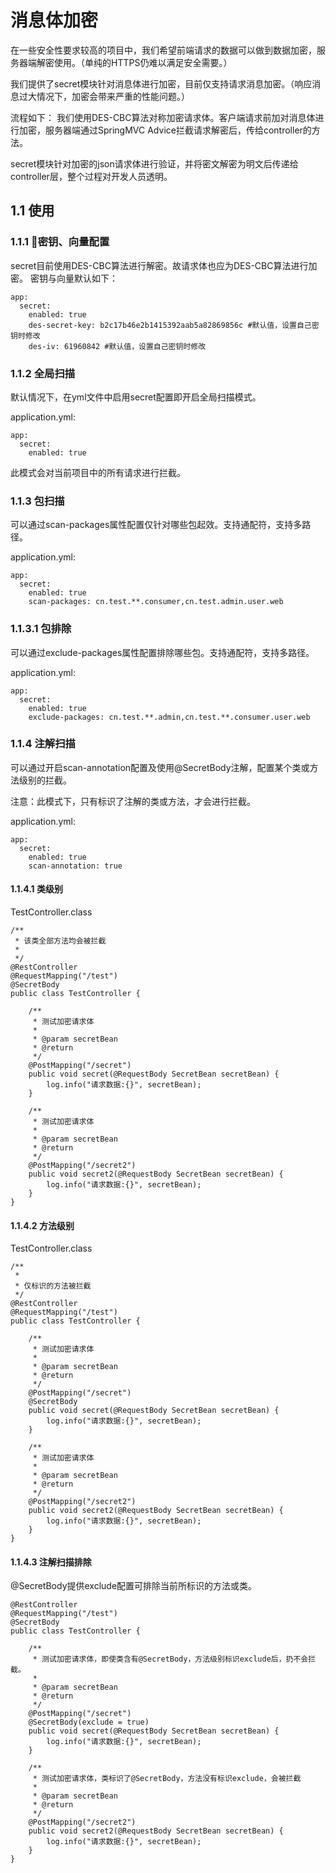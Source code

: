 # 消息体加密
在一些安全性要求较高的项目中，我们希望前端请求的数据可以做到数据加密，服务器端解密使用。（单纯的HTTPS仍难以满足安全需要。）

我们提供了secret模块针对消息体进行加密，目前仅支持请求消息加密。（响应消息过大情况下，加密会带来严重的性能问题。）

流程如下：
我们使用DES-CBC算法对称加密请求体。客户端请求前加对消息体进行加密，服务器端通过SpringMVC Advice拦截请求解密后，传给controller的方法。

secret模块针对加密的json请求体进行验证，并将密文解密为明文后传递给controller层，整个过程对开发人员透明。

## 1.1 使用

### 1.1.1 密钥、向量配置

secret目前使用DES-CBC算法进行解密。故请求体也应为DES-CBC算法进行加密。
密钥与向量默认如下：

```
app:
  secret:
    enabled: true
    des-secret-key: b2c17b46e2b1415392aab5a82869856c #默认值，设置自己密钥时修改
    des-iv: 61960842 #默认值，设置自己密钥时修改
```

### 1.1.2 全局扫描

默认情况下，在yml文件中启用secret配置即开启全局扫描模式。

application.yml:

```
app:
  secret:
    enabled: true
```

此模式会对当前项目中的所有请求进行拦截。

### 1.1.3 包扫描

可以通过scan-packages属性配置仅针对哪些包起效。支持通配符，支持多路径。

application.yml:

```
app:
  secret:
    enabled: true
    scan-packages: cn.test.**.consumer,cn.test.admin.user.web
```

### 1.1.3.1 包排除

可以通过exclude-packages属性配置排除哪些包。支持通配符，支持多路径。

application.yml:

```
app:
  secret:
    enabled: true
    exclude-packages: cn.test.**.admin,cn.test.**.consumer.user.web
```

### 1.1.4 注解扫描

可以通过开启scan-annotation配置及使用@SecretBody注解，配置某个类或方法级别的拦截。

注意：此模式下，只有标识了注解的类或方法，才会进行拦截。

application.yml:

```
app:
  secret:
    enabled: true
    scan-annotation: true
```

#### 1.1.4.1 类级别

TestController.class

```
/**
 * 该类全部方法均会被拦截
 * 
 */
@RestController
@RequestMapping("/test")
@SecretBody
public class TestController {

    /**
     * 测试加密请求体
     *
     * @param secretBean
     * @return
     */
    @PostMapping("/secret")
    public void secret(@RequestBody SecretBean secretBean) {
        log.info("请求数据:{}", secretBean);
    }

    /**
     * 测试加密请求体
     *
     * @param secretBean
     * @return
     */
    @PostMapping("/secret2")
    public void secret2(@RequestBody SecretBean secretBean) {
        log.info("请求数据:{}", secretBean);
    }
}

```

#### 1.1.4.2 方法级别

TestController.class

```
/**
 * 
 * 仅标识的方法被拦截
 */
@RestController
@RequestMapping("/test")
public class TestController {

    /**
     * 测试加密请求体
     *
     * @param secretBean
     * @return
     */
    @PostMapping("/secret")
    @SecretBody
    public void secret(@RequestBody SecretBean secretBean) {
        log.info("请求数据:{}", secretBean);
    }

    /**
     * 测试加密请求体
     *
     * @param secretBean
     * @return
     */
    @PostMapping("/secret2")
    public void secret2(@RequestBody SecretBean secretBean) {
        log.info("请求数据:{}", secretBean);
    }
}

```

#### 1.1.4.3 注解扫描排除

@SecretBody提供exclude配置可排除当前所标识的方法或类。

```
@RestController
@RequestMapping("/test")
@SecretBody
public class TestController {

    /**
     * 测试加密请求体，即使类含有@SecretBody，方法级别标识exclude后，扔不会拦截。
     *
     * @param secretBean
     * @return
     */
    @PostMapping("/secret")
    @SecretBody(exclude = true)
    public void secret(@RequestBody SecretBean secretBean) {
        log.info("请求数据:{}", secretBean);
    }
    
    /**
     * 测试加密请求体，类标识了@SecretBody，方法没有标识exclude，会被拦截
     *
     * @param secretBean
     * @return
     */
    @PostMapping("/secret2")
    public void secret2(@RequestBody SecretBean secretBean) {
        log.info("请求数据:{}", secretBean);
    }
}
```